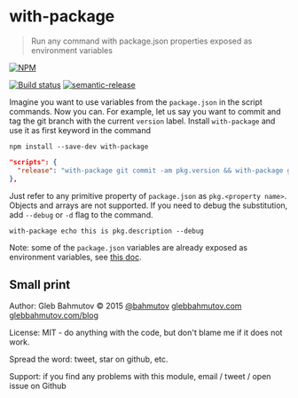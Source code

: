 # with-package

> Run any command with package.json properties exposed as environment variables

[![NPM][with-package-icon]][with-package-url]

[![Build status][ci-image]][ci-url]
[![semantic-release][semantic-image] ][semantic-url]

Imagine you want to use variables from the `package.json` in the script commands.
Now you can. For example, let us say you want to commit and tag the git branch
with the current `version` label. Install `with-package` and use it as first keyword
in the command

    npm install --save-dev with-package

```json
"scripts": {
  "release": "with-package git commit -am pkg.version && with-package git tag pkg.version"
},
```

Just refer to any primitive property of `package.json` as `pkg.<property name>`. Objects and
arrays are not supported. If you need to debug the substitution, add `--debug` or `-d` flag
to the command.

    with-package echo this is pkg.description --debug

Note: some of the `package.json` variables are already exposed as environment variables,
see [this doc](https://docs.npmjs.com/misc/scripts#package-json-vars).

## Small print

Author: Gleb Bahmutov &copy; 2015
[@bahmutov](https://twitter.com/bahmutov) [glebbahmutov.com](http://glebbahmutov.com)
[glebbahmutov.com/blog](http://glebbahmutov.com/blog)

License: MIT - do anything with the code, but don't blame me if it does not work.

Spread the word: tweet, star on github, etc.

Support: if you find any problems with this module, email / tweet / open issue on Github

[with-package-icon]: https://nodei.co/npm/with-package.svg?downloads=true
[with-package-url]: https://npmjs.org/package/with-package
[ci-image]: https://travis-ci.org/bahmutov/with-package.svg?branch=master
[ci-url]: https://travis-ci.org/bahmutov/with-package
[semantic-image]: https://img.shields.io/badge/%20%20%F0%9F%93%A6%F0%9F%9A%80-semantic--release-e10079.svg
[semantic-url]: https://github.com/semantic-release/semantic-release
